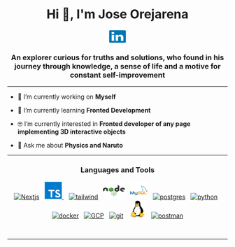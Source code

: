 <h1 align="center">Hi 👋, I'm Jose Orejarena</h1>
<p align="center">
<a href="https://www.linkedin.com/in/jose-miguel-orejarena-correa-5b5b6a23a/" target="blank"><img align="center" src="https://github.com/devicons/devicon/raw/master/icons/linkedin/linkedin-original.svg" alt="jose miguel orejarena correa" height="30" width="40" /></a>
</p>
<h3 align="center">An explorer curious for truths and solutions, who found in his journey through knowledge, a sense of life and a motive for constant self-improvement</h3>
<hr/>


- 🔭 I’m currently working on **Myself**

- 🌱 I’m currently learning **Fronted Development**

- 🤓 I’m currently interested in **Fronted developer of any page implementing 3D interactive objects**

- 💬 Ask me about **Physics and Naruto**

<hr>
<h3 align="center">Languages and Tools</h3>
<p align="center " >
  <a href="https://nextjs.org/" target="_blank"><img src="https://static-00.iconduck.com/assets.00/next-js-icon-2048x2048-5dqjgeku.png" alt="Nextjs" width="40" height="40"/></a>&nbsp;&nbsp;
  <a href="https://www.typescriptlang.org/" target="_blank"><img src="https://raw.githubusercontent.com/devicons/devicon/master/icons/typescript/typescript-original.svg" alt="typescript" width="40" height="40"/> </a>&nbsp;&nbsp;
  <a href="https://tailwindcss.com/" target="_blank"><img src="https://static-00.iconduck.com/assets.00/tailwind-css-icon-2048x1229-u8dzt4uh.png" alt="tailwind" width="50" height="40"/></a>&nbsp;&nbsp;
  <a href="https://nodejs.org" target="_blank"><img src="https://raw.githubusercontent.com/devicons/devicon/master/icons/nodejs/nodejs-original-wordmark.svg" alt="nodejs" width="50" height="40"/></a>&nbsp;&nbsp;
  <a href="https://www.mysql.com/" target="_blank"><img src="https://raw.githubusercontent.com/devicons/devicon/master/icons/mysql/mysql-original-wordmark.svg" alt="mysql" width="40" height="40"/></a>&nbsp;&nbsp;
  <a href="https://www.postgresql.org/" target="_blank"><img src="https://user-images.githubusercontent.com/24623425/36042969-f87531d4-0d8a-11e8-9dee-e87ab8c6a9e3.png" alt="postgres" width="40" height="40"/></a>&nbsp;&nbsp;
  <a href="https://docs.python.org/3/" target="_blank"><img src="https://upload.wikimedia.org/wikipedia/commons/thumb/c/c3/Python-logo-notext.svg/1200px-Python-logo-notext.svg.png" alt="python" width="40" height="40"/></a>&nbsp;&nbsp;
  <a href="https://www.docker.com/" target="_blank"><img src="https://static-00.iconduck.com/assets.00/docker-icon-512x438-ga1hb37h.png" alt="docker" width="40" height="40"/></a>&nbsp;&nbsp;
  <a href="https://cloud.google.com/?hl=es_419" target="_blank"><img src="https://lirp.cdn-website.com/aa0ef369/dms3rep/multi/opt/google-cloud-icon-400w.png" alt="GCP" width="40" height="40"/></a>&nbsp;&nbsp;
  <a href="https://git-scm.com/" target="_blank"><img src="https://www.vectorlogo.zone/logos/git-scm/git-scm-icon.svg" alt="git" width="40" height="40"/></a>&nbsp;&nbsp;
  <a href="https://www.linux.org/" target="_blank"><img src="https://raw.githubusercontent.com/devicons/devicon/master/icons/linux/linux-original.svg" alt="linux" width="40" height="40"/></a>&nbsp;&nbsp;
  <a href="https://postman.com" target="_blank"><img src="https://www.vectorlogo.zone/logos/getpostman/getpostman-icon.svg" alt="postman" width="40" height="40"/></a></p>&nbsp;&nbsp;
<hr/>


